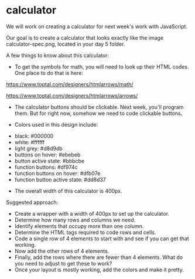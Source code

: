 # calculator
 
We will work on creating a calculator for next week's work with JavaScript.

Our goal is to create a calculator that looks exactly like the image calculator-spec.png, located in your day 5 folder.

A few things to know about this calculator:

* To get the symbols for math, you will need to look up their HTML codes. One place to do that is here: 

https://www.toptal.com/designers/htmlarrows/math/

https://www.toptal.com/designers/htmlarrows/arrows/

* The calculator buttons should be clickable. Next week, you'll program them. But for right now, somehow we need to code clickable buttons.

* Colors used in this design include:

- black: #000000
- white: #ffffff
- light grey: #d8d9db
- buttons on hover: #ebebeb
- button active state: #bbbcbe
- function buttons: #df974c
- function buttons on hover: #dfb07e
- function button active state: #dd8d37

* The overall width of this calculator is 400px.


Suggested approach:
* Create a wrapper with a width of 400px to set up the calculator.
* Determine how many rows and columns we need.
* Identify elements that occupy more than one column.
* Determine the HTML tags required to code rows and cells.
* Code a single row of 4 elements to start with and see if you can get that working.
* Now add the other rows of 4 elements.
* Finally, add the rows where there are fewer than 4 elements. What do you need to adjust to get these to work?
* Once your layout is mostly working, add the colors and make it pretty.
